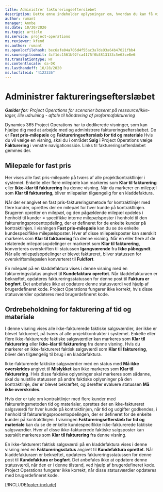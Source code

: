 ```yaml
---
title: Administrer faktureringsefterslæbet
description: Dette emne indeholder oplysninger om, hvordan du kan få vist og arbejde med faktureringsefterslæbet i Project Operations.
author: rumant
manager: Annbe
ms.date: 10/20/2020
ms.topic: article
ms.service: project-operations
ms.reviewer: kfend
ms.author: rumant
ms.openlocfilehash: bec6afe04a705d4f55ac3a7de93a64b47021fbb4
ms.sourcegitcommit: 4cf1dc1561b92fca4175f0b3813133c5e63ce8e6
ms.translationtype: HT
ms.contentlocale: da-DK
ms.lasthandoff: 10/28/2020
ms.locfileid: "4122336"
---
```

# <a name="manage-the-billing-backlog"></a>Administrer faktureringsefterslæbet

_**Gælder for:** Project Operations for scenarier baseret på ressource/ikke-lager, lille udrulning - aftale til håndtering af proformafakturering_

Dynamics 365 Project Operations har to dedikerede visninger, som kan hjælpe dig med at arbejde med og administrere faktureringsefterslæbet. De er **Fast pris-milepæle** og **Faktureringsefterslæb for tid og materiale** Hvis du vil vælge en visning, skal du i området **Salg** i Project Operations vælge **Fakturering** i venstre navigationsside. Links til faktureringsefterslæbet gemmes der.

## <a name="fixed-price-milestones"></a>Milepæle for fast pris

Her vises alle fast pris-milepæle på tværs af alle projektkontraktlinjer i systemet. Enkelte eller flere milepæle kan markeres som **Klar til fakturering** eller **Ikke-klar til fakturering** fra denne visning. Når du markerer en milepæl som **Klar til fakturering**, bliver milepælen tilgængelig for en kladdefaktura.

Når der er angivet en fast pris-faktureringsmetode for kontraktlinjer med flere kunder, oprettes der en milepæl for hver kunde på kontraktlinjen. Brugeren opretter en milepæl, og den pågældende milepæl opdeles i henhold til kunder = specifikke interne milepælsposter i henhold til den faktureringsprocentopdeling, der er defineret for de enkelte kunder på kontraktlinjen. I visningen **Fast pris-milepæle** kan du se de enkelte kundespecifikke milepælsposter. Hver af disse milepælsposter kan særskilt markeres som **Klar til fakturering** fra denne visning. Når en eller flere af de relaterede milepælsopdelinger er markeret som **Klar til fakturering**, konverteres overskriften til statussen **Igangværende** fra **Ikke påbegyndt**. Når alle milepælsopdelinger er blevet faktureret, bliver statussen for overskriftsmilepælen konverteret til **Fuldført**.

En milepæl på en kladdefaktura vises i denne visning med en faktureringsstatus angivet til **Kundefaktura oprettet**. Når kladdefakturaen er bekræftet, opdateres faktureringsstatussen for denne post til **Faktura er bogført**. Det anbefales ikke at opdatere denne statusværdi ved hjælp af brugerdefineret kode. Project Operations fungerer ikke korrekt, hvis disse statusværdier opdateres med brugerdefineret kode.

## <a name="time-and-material-billing-backlog"></a>Ordrebeholdning for fakturering af tid og materiale

I denne visning vises alle ikke-fakturerede faktiske salgsværdier, der ikke er blevet faktureret, på tværs af alle projektkontrakter i systemet. Enkelte eller flere ikke-fakturerede faktiske salgsværdier kan markeres som **Klar til fakturering** eller **Ikke-klar til fakturering** fra denne visning. Hvis du markerer en ikke-faktureret faktisk salgsværdi som **Klar til fakturering**, bliver den tilgængelig til brug i en kladdefaktura.

Ikke-fakturerede faktiske salgsværdier med en status med **Må ikke overskrides** angivet til **Mislykket** kan ikke markeres som **Klar til fakturering**. Hvis disse faktiske oplysninger skal markeres som sådanne, skal du nulstille statussen på andre faktiske oplysninger på den kontraktlinje, der er blevet bekræftet, og derefter evaluere statussen **Må ikke overskrides**.

Hvis der er tale om kontraktlinjer med flere kunder med faktureringsmetoden tid og materialer, oprettes der en ikke-faktureret salgsværdi for hver kunde på kontraktlinjen, når tid og udgifter godkendes, i henhold til faktureringsprocentopdelingen, der er defineret for de enkelte kunder på kontraktlinjen. I visningen **Faktureringsefterslæb for tid og materiale** kan du se de enkelte kundespecifikke ikke-fakturerede faktiske salgsværdier. Hver af disse ikke-fakturerede faktiske salgsposter kan særskilt markeres som **Klar til fakturering** fra denne visning.

En ikke-faktureret faktisk salgsværdi på en kladdefaktura vises i denne visning med en **Faktureringsstatus** angivet til **Kundefaktura oprettet**. Når kladdefakturaen er bekræftet, opdateres faktureringsstatussen for denne post til **Kundefaktura er bogført**. Det anbefales ikke at opdatere denne statusværdi, når den er i denne tilstand, ved hjælp af brugerdefineret kode. Project Operations fungerer ikke korrekt, når disse statusværdier opdateres med brugerdefineret kode.


[!INCLUDE[footer-include](../includes/footer-banner.md)]